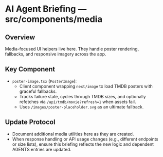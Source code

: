 # AI Agent Briefing — src/components/media

## Overview
Media-focused UI helpers live here. They handle poster rendering, fallbacks, and responsive imagery across the app.

## Key Component
- `poster-image.tsx` (`PosterImage`):
  - Client component wrapping `next/image` to load TMDB posters with graceful fallbacks.
  - Tracks failure state, cycles through TMDB sizes, and optionally refetches via `/api/tmdb/movie?refresh=1` when assets fail.
  - Uses `/images/poster-placeholder.svg` as an ultimate fallback.

## Update Protocol
- Document additional media utilities here as they are created.
- When response handling or API usage changes (e.g., different endpoints or size lists), ensure this briefing reflects the new logic and dependent AGENTS entries are updated.
